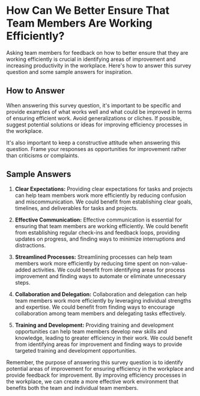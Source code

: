 How Can We Better Ensure That Team Members Are Working Efficiently?
==========================================================================================

Asking team members for feedback on how to better ensure that they are working efficiently is crucial in identifying areas of improvement and increasing productivity in the workplace. Here's how to answer this survey question and some sample answers for inspiration.

How to Answer
-------------

When answering this survey question, it's important to be specific and provide examples of what works well and what could be improved in terms of ensuring efficient work. Avoid generalizations or cliches. If possible, suggest potential solutions or ideas for improving efficiency processes in the workplace.

It's also important to keep a constructive attitude when answering this question. Frame your responses as opportunities for improvement rather than criticisms or complaints.

Sample Answers
--------------

1. **Clear Expectations:** Providing clear expectations for tasks and projects can help team members work more efficiently by reducing confusion and miscommunication. We could benefit from establishing clear goals, timelines, and deliverables for tasks and projects.

2. **Effective Communication:** Effective communication is essential for ensuring that team members are working efficiently. We could benefit from establishing regular check-ins and feedback loops, providing updates on progress, and finding ways to minimize interruptions and distractions.

3. **Streamlined Processes:** Streamlining processes can help team members work more efficiently by reducing time spent on non-value-added activities. We could benefit from identifying areas for process improvement and finding ways to automate or eliminate unnecessary steps.

4. **Collaboration and Delegation:** Collaboration and delegation can help team members work more efficiently by leveraging individual strengths and expertise. We could benefit from finding ways to encourage collaboration among team members and delegating tasks effectively.

5. **Training and Development:** Providing training and development opportunities can help team members develop new skills and knowledge, leading to greater efficiency in their work. We could benefit from identifying areas for improvement and finding ways to provide targeted training and development opportunities.

Remember, the purpose of answering this survey question is to identify potential areas of improvement for ensuring efficiency in the workplace and provide feedback for improvement. By improving efficiency processes in the workplace, we can create a more effective work environment that benefits both the team and individual team members.
